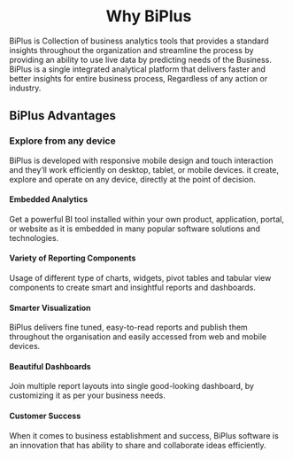                           

<center><h1>Why BiPlus </h1></center> 

BiPlus is Collection of business analytics tools that provides a standard insights throughout the organization and streamline the process by providing an ability to use live data by predicting needs of the Business. BiPlus is a single integrated analytical platform that delivers faster and better insights for entire business process, Regardless of any action or industry.

## BiPlus Advantages

### Explore from any device

BiPlus is developed with responsive mobile design and touch interaction and they’ll work efficiently on desktop, tablet, or mobile devices. it create, explore and operate on any device, directly at the point of decision.

#### Embedded Analytics

Get a powerful BI tool installed within your own product, application, portal, or website as it is embedded in many popular software solutions and technologies.

#### Variety of Reporting Components

Usage of different type of charts, widgets, pivot tables and tabular view components to create smart and insightful reports and dashboards.

#### Smarter Visualization

BiPlus delivers fine tuned, easy-to-read reports and publish them throughout the organisation and easily accessed from web and mobile devices.

#### Beautiful Dashboards

Join multiple report layouts into single good-looking dashboard, by customizing it as per your business needs.

#### Customer Success

When it comes to business establishment and success, BiPlus software is an innovation that has ability to share and collaborate ideas efficiently.

<!--stackedit_data:
eyJoaXN0b3J5IjpbLTI3MzA1NDMyLC04NjgyODcxNCwtMTQwNT
A5NzMxMCwxMjUyOTE1MjE2LC0yNDE5MzcwNzMsODc2MTc1MTM3
LDE4NDg4OTQ1NjcsLTE2MjE0NjU4MDMsLTM3NzQ5OTMxLDE4OD
g3ODczMzksMTMxMTAxNzEzMCwxMzQzMzcwNTc4LC0yNjYwODc5
MTUsLTIwNzI4NTEwODUsNDI0MzU3ODMxXX0=
-->